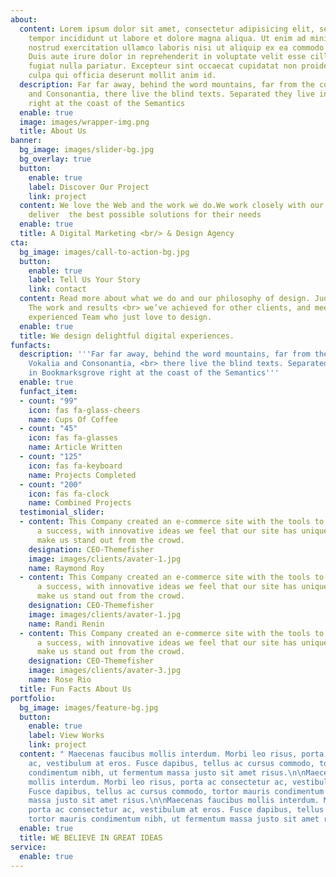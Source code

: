 ```yaml
---
about:
  content: Lorem ipsum dolor sit amet, consectetur adipisicing elit, sed do eiusmod
    tempor incididunt ut labore et dolore magna aliqua. Ut enim ad minim veniam, quis
    nostrud exercitation ullamco laboris nisi ut aliquip ex ea commodo consequat.
    Duis aute irure dolor in reprehenderit in voluptate velit esse cillum dolore eu
    fugiat nulla pariatur. Excepteur sint occaecat cupidatat non proident, sunt in
    culpa qui officia deserunt mollit anim id.
  description: Far far away, behind the word mountains, far from the countries Vokalia
    and Consonantia, there live the blind texts. Separated they live in Bookmarksgrove
    right at the coast of the Semantics
  enable: true
  image: images/wrapper-img.png
  title: About Us
banner:
  bg_image: images/slider-bg.jpg
  bg_overlay: true
  button:
    enable: true
    label: Discover Our Project
    link: project
  content: We love the Web and the work we do.We work closely with our clients to
    deliver  the best possible solutions for their needs
  enable: true
  title: A Digital Marketing <br/> & Design Agency
cta:
  bg_image: images/call-to-action-bg.jpg
  button:
    enable: true
    label: Tell Us Your Story
    link: contact
  content: Read more about what we do and our philosophy of design. Judge for yourself
    The work and results <br> we’ve achieved for other clients, and meet our highly
    experienced Team who just love to design.
  enable: true
  title: We design delightful digital experiences.
funfacts:
  description: '''Far far away, behind the word mountains, far from the countries
    Vokalia and Consonantia, <br> there live the blind texts. Separated they live
    in Bookmarksgrove right at the coast of the Semantics'''
  enable: true
  funfact_item:
  - count: "99"
    icon: fas fa-glass-cheers
    name: Cups Of Coffee
  - count: "45"
    icon: fas fa-glasses
    name: Article Written
  - count: "125"
    icon: fas fa-keyboard
    name: Projects Completed
  - count: "200"
    icon: fas fa-clock
    name: Combined Projects
  testimonial_slider:
  - content: This Company created an e-commerce site with the tools to make our business
      a success, with innovative ideas we feel that our site has unique elements that
      make us stand out from the crowd.
    designation: CEO-Themefisher
    image: images/clients/avater-1.jpg
    name: Raymond Roy
  - content: This Company created an e-commerce site with the tools to make our business
      a success, with innovative ideas we feel that our site has unique elements that
      make us stand out from the crowd.
    designation: CEO-Themefisher
    image: images/clients/avater-1.jpg
    name: Randi Renin
  - content: This Company created an e-commerce site with the tools to make our business
      a success, with innovative ideas we feel that our site has unique elements that
      make us stand out from the crowd.
    designation: CEO-Themefisher
    image: images/clients/avater-3.jpg
    name: Rose Rio
  title: Fun Facts About Us
portfolio:
  bg_image: images/feature-bg.jpg
  button:
    enable: true
    label: View Works
    link: project
  content: " Maecenas faucibus mollis interdum. Morbi leo risus, porta ac consectetur
    ac, vestibulum at eros. Fusce dapibus, tellus ac cursus commodo, tortor mauris
    condimentum nibh, ut fermentum massa justo sit amet risus.\n\nMaecenas faucibus
    mollis interdum. Morbi leo risus, porta ac consectetur ac, vestibulum at eros.
    Fusce dapibus, tellus ac cursus commodo, tortor mauris condimentum nibh, ut fermentum
    massa justo sit amet risus.\n\nMaecenas faucibus mollis interdum. Morbi leo risus,
    porta ac consectetur ac, vestibulum at eros. Fusce dapibus, tellus ac cursus commodo,
    tortor mauris condimentum nibh, ut fermentum massa justo sit amet risus. "
  enable: true
  title: WE BELIEVE IN GREAT IDEAS
service:
  enable: true
---
```

